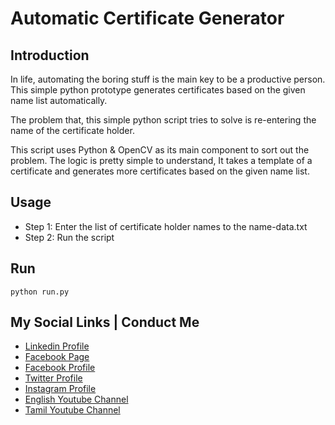 # Automatic Certificate Generator

## Introduction

In life, automating the boring stuff is the main key to be a productive person. This simple python prototype generates certificates based on the given name list automatically.

The problem that, this simple python script tries to solve is re-entering the name of the certificate holder.

This script uses Python & OpenCV as its main component to sort out the problem. The logic is pretty simple to understand, It takes a template of a certificate and generates more certificates based on the given name list.


## Usage

- Step 1: Enter the list of certificate holder names to the name-data.txt
- Step 2: Run the script

## Run

```
python run.py

```

My Social Links | Conduct Me 
---

* [Linkedin Profile](https://www.linkedin.com/in/gunarakulan-gunaratnam-161119156/)
* [Facebook Page](https://www.facebook.com/gunarakulan)
* [Facebook Profile](https://www.facebook.com/kuna.rakulan)
* [Twitter Profile](https://twitter.com/gunarakulang)
* [Instagram Profile](https://www.instagram.com/gunarakulan_gunaratnam/)
* [English Youtube Channel](https://www.youtube.com/channel/UCMWkED5sabgVZSCKjZuRJXA/videos)
* [Tamil Youtube Channel](https://www.youtube.com/channel/UCjMOdgHFAjAdBKiqV8y2Tww/)
